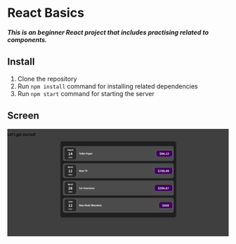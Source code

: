 # React Basics
***This is an beginner React project that includes practising related to components.***

## Install
1. Clone the repository
2. Run `npm install` command for installing related dependencies
3. Run `npm start` command for starting the server

## Screen
![screen](assets/screen.png)
